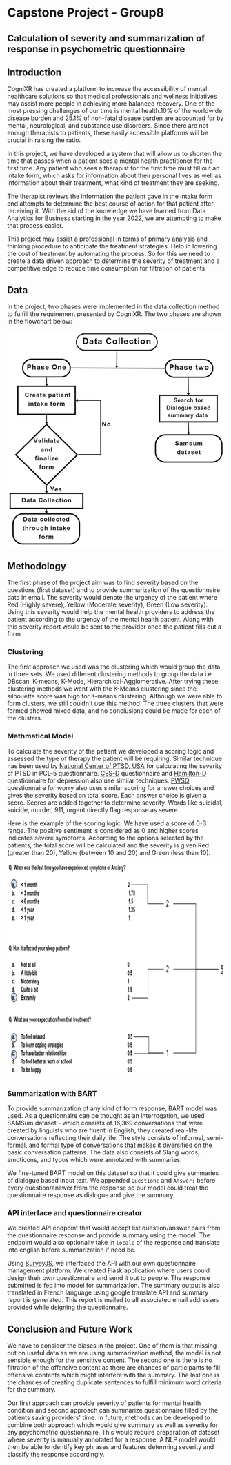 # Capstone Project - Group8
## Calculation of severity and summarization of response in psychometric questionnaire

## Introduction
CogniXR has created a platform to increase the accessibility of mental healthcare solutions so that medical professionals and wellness initiatives may assist more people in achieving more balanced recovery. One of the most pressing challenges of our time is mental health.10% of the worldwide disease burden and 25.1% of non-fatal disease burden are accounted for by mental, neurological, and substance use disorders. Since there are not enough therapists to patients, these easily accessible platforms will be crucial in raising the ratio.

In this project, we have developed a system that will allow us to shorten the time that passes when a patient sees a mental health practitioner for the first time. Any patient who sees a therapist for the first time must fill out an intake form, which asks for information about their personal lives as well as information about their treatment, what kind of treatment they are seeking.

The therapist reviews the information the patient gave in the intake form and attempts to determine the best course of action for that patient after receiving it. With the aid of the knowledge we have learned from Data Analytics for Business starting in the year 2022, we are attempting to make that process easier.

This project may assist a professional in terms of primary analysis and thinking procedure to anticipate the treatment strategies. Help in lowering the cost of treatment by automating the process. So for this we need to create a data driven approach to determine the severity of treatment and a competitive edge to reduce time consumption for filtration of patients


## Data
In the project, two phases were implemented in the data collection method to fulfill the requirement presented by CogniXR. The two phases are shown in the flowchart below: 

<img alt="Data Collection" height="500px" src="EDA/images/data-collection.png" />

## Methodology
The first phase of the project aim was to find severity based on the questions (first dataset) and to provide summarization of the questionnaire data in email. The severity would denote the urgency of the patient where Red (Highly severe), Yellow (Moderate severity), Green (Low severity). Using this severity would help the mental health providers to address the patient according to the urgency of the mental health patient. Along with this severity report would be sent to the provider once the patient  fills out a form.

### Clustering 
The first approach we used was the clustering which would group the data in three sets. We used different clustering methods to group the data i.e DBscan, K-means, K-Mode, Hierarchical-Agglomerative. After trying these clustering methods we went with the K-Means clustering since the silhouette score was high for K-means clustering. Although we were able to form clusters, we still couldn't use this method. The three clusters that were formed showed mixed data, and no conclusions could be made for each of the clusters. 

### Mathmatical Model
To calculate the severity of the patient we developed a scoring logic and assessed the type of therapy the patient will be requiring. Similar technique has been used by [National Center of PTSD, USA](https://www.ptsd.va.gov/professional/assessment/adult-sr/ptsd-checklist.asp)  for calculating the severity of PTSD in PCL-5 questionnaire. [CES-D](https://www.apa.org/pi/about/publications/caregivers/practice-settings/assessment/tools/depression-scale) questionnaire and [Hamilton-D](https://dcf.psychiatry.ufl.edu/files/2011/05/HAMILTON-DEPRESSION.pdf) questionnaire for depression also use similar techniques. [PWSQ](http://fcon_1000.projects.nitrc.org/indi/enhanced/assessments/PSWQ.html#:~:text=The%20scale%20has%20been%20shown,and%2060%2D80%20High%20Worry.)  questionnaire for worry also uses similar scoring for answer choices and gives the severity based on total score.  Each answer choice is given a score. Scores are added together to determine severity. Words like suicidal, suicide, murder, 911, urgent directly flag response as severe. 

Here is the example of the scoring logic. We have used a score of 0-3 range. The positive sentiment is considered as 0 and higher scores indicates severe symptoms. According to the options selected by the patients, the total score will be calculated and the severity is given Red (greater than 20), Yellow (between 10 and 20) and Green (less than 10). 

<img alt="Mathmatical Model" height="500px" src="EDA/images/mathmatical-model.png" />

### Summarization with BART
To provide summarization of any kind of form response, BART model was used. As a questionnaire can be thought as an interrogation, we used SAMSum dataset - which consists of 16,369 conversations that were created by linguists who are fluent in English, they created real-life conversations reflecting their daily life. The style consists of informal, semi-formal, and formal type of conversations that makes it diversified on the basic conversation patterns. The data also consists of Slang words, emoticons, and typos which were annotated with summaries.


We fine-tuned BART model on this dataset so that it could give summaries of dialogue based input text. We appended `Question:` and `Answer:` before every question/answer from the response so our model could treat the questionnaire response as dialogue and give the summary.

### API interface and questionnaire creator
We created API endpoint that would accept list question/answer pairs from the questionnaire response and provide summary using the model. The endpoint would also optionally take in `locale` of the response and translate into english before summarization if need be. 

Using [SurveyJS](https://surveyjs.io/), we interfaced the API with our own questionnaire management platform. We created Flask application where users could design their own questionnaire and send it out to people. The response submitted is fed into model for summarization. The summary output is also translated in French language using google translate API and summary report is generated. This report is mailed to all associated email addresses provided while dsigning the questionnaire.

## Conclusion and Future Work
We have to consider the biases in the project. One of them is that missing out on useful data as we are using summarization method, the model is not sensible enough for the sensitive content. The second one is there is no filtration of the offensive content as there are chances of participants to fill offensive contents which might interfere with the summary. The last one is the chances of creating duplicate sentences to fulfill minimum word criteria for the summary.

Our first approach can provide severity of patients for mental health condition and second approach can summarize questionnaire filled by the patients saving providers' time. In future, methods can be developed to combine both approach which would give summary as well as severity for any psychometric questionnaire. This would require preparation of dataset where severity is manually annotated for a response. A NLP model would then be able to identify key phrases and features determing severity and classify the response accordingly.
